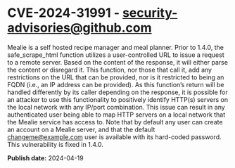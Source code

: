 # CVE-2024-31991 - security-advisories@github.com

Mealie is a self hosted recipe manager and meal planner. Prior to 1.4.0, the safe_scrape_html function utilizes a user-controlled URL to issue a request to a remote server. Based on the content of the response, it will either parse the content or disregard it. This function, nor those that call it, add any restrictions on the URL that can be provided, nor is it restricted to being an FQDN (i.e., an IP address can be provided). As this function’s return will be handled differently by its caller depending on the response, it is possible for an attacker to use this functionality to positively identify HTTP(s) servers on the local network with any IP/port combination. This issue can result in any authenticated user being able to map HTTP servers on a local network that the Mealie service has access to. Note that by default any user can create an account on a Mealie server, and that the default changeme@example.com user is available with its hard-coded password. This vulnerability is fixed in 1.4.0.

**Publish date:** 2024-04-19

